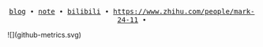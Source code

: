
<p align="center">
  <samp>
    <a href="https://pwxiao.top/">blog</a> ∙
    <a href="https://note.tonycrane.cc/">note</a> ∙
    <a href="https://space.bilibili.com/456621615">bilibili</a> ∙ 
    <a href="https://t.me/TonyCraneSky">https://www.zhihu.com/people/mark-24-11</a> ∙
  </samp>
</p>
![](github-metrics.svg)
